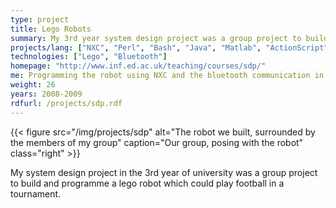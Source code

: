 ```yaml
---
type: project
title: Lego Robots
summary: My 3rd year system design project was a group project to build a lego robot which could play football in a tournament.
projects/lang: ["NXC", "Perl", "Bash", "Java", "Matlab", "ActionScript", "C"]
technologies: ["Lego", "Bluetooth"]
homepage: "http://www.inf.ed.ac.uk/teaching/courses/sdp/"
me: Programming the robot using NXC and the bluetooth communication in Perl.
weight: 26
years: 2008-2009
rdfurl: /projects/sdp.rdf
---
```

{{< figure src="/img/projects/sdp" alt="The robot we built, surrounded by the members of my group" caption="Our group, posing with the robot" class="right" >}}

My system design project in the 3rd year of university was a group project to build and programme a lego robot which could play football in a tournament.